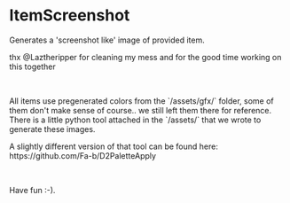 # ItemScreenshot
Generates a 'screenshot like' image of provided item.<br>

<p>thx @Laztheripper for cleaning my mess and for the good time working on this together</p>
<br>
<p>All items use pregenerated colors from the `/assets/gfx/` folder, some of them don't make sense of course.. we still left them there for reference. There is a little python tool attached in the `/assets/` that we wrote to generate these images.</p>
<p>A slightly different version of that tool can be found here: https://github.com/Fa-b/D2PaletteApply</p>
<br>
<p>Have fun :-).</p>
